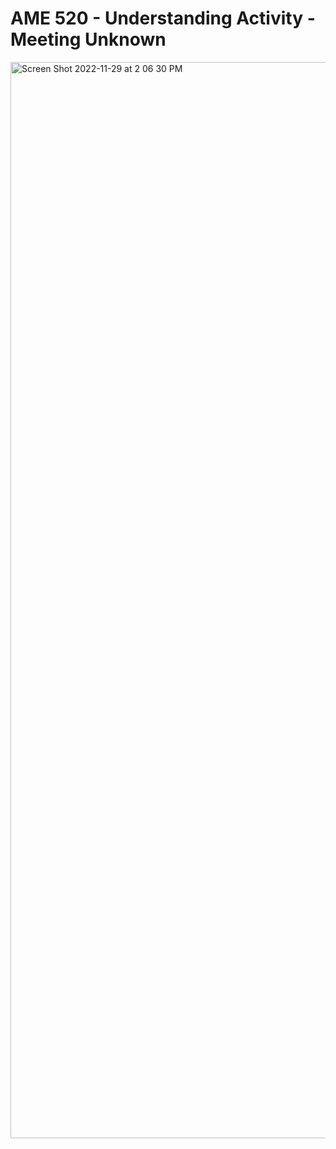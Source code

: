 # AME 520 - Understanding Activity - Meeting Unknown 

<img width="1722" alt="Screen Shot 2022-11-29 at 2 06 30 PM" src="https://user-images.githubusercontent.com/69981799/205796397-88bb0881-43da-4622-a50f-7165b7950379.png">

